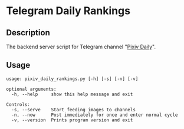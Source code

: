 # Telegram Daily Rankings

## Description

The backend server script for Telegram channel "[Pixiv Daily](https://t.me/pixiv_daily)".

## Usage

```
usage: pixiv_daily_rankings.py [-h] [-s] [-n] [-v]

optional arguments:
  -h, --help     show this help message and exit

Controls:
  -s, --serve    Start feeding images to channels
  -n, --now      Post immediately for once and enter normal cycle
  -v, --version  Prints program version and exit
```